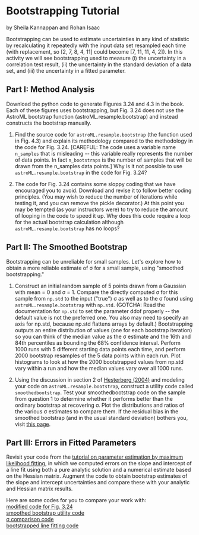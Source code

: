# Bootstrapping Tutorial
by Sheila Kannappan and Rohan Isaac

Bootstrapping can be used to estimate uncertainties in any kind of statistic by recalculating it repeatedly with the input data set resampled each time (with replacement, so [2, 7, 8, 4, 11] could become [7, 11, 11, 4, 2]). In this activity we will see bootstrapping used to measure (i) the uncertainty in a correlation test result, (ii) the uncertainty in the standard deviation of a data set, and (iii) the uncertainty in a fitted parameter.

## Part I: Method Analysis

Download the python code to generate Figures 3.24 and 4.3 in the book. Each of these figures uses bootstrapping, but Fig. 3.24 does not use the AstroML bootstrap function (astroML.resample.bootstrap) and instead constructs the bootstrap manually.

1. Find the source code for `astroML.resample.bootstrap` (the function used in Fig. 4.3) and explain its methodology compared to the methodology in the code for Fig. 3.24. [CAREFUL: The code uses a variable name `n_samples` that is misleading -- this variable really represents the number of data points. In fact `n_bootstraps` is the number of samples that will be drawn from the n_samples data points.] Why is it not possible to use `astroML.resample.bootstrap` in the code for Fig. 3.24?

2. The code for Fig. 3.24 contains some sloppy coding that we have encouraged you to avoid. Download and revise it to follow better coding principles. (You may wish to reduce the number of iterations while testing it, and you can remove the pickle decorator.) At this point you may be tempted (as your instructors were) to try to reduce the amount of looping in the code to speed it up. Why does this code require a loop for the actual bootstrap calculation although `astroML.resample.bootstrap` has no loops?

## Part II: The Smoothed Bootstrap

Bootstrapping can be unreliable for small samples. Let's explore how to obtain a more reliable estimate of &sigma; for a small sample, using "smoothed bootstrapping."

1. Construct an initial random sample of 5 points drawn from a Gaussian with mean = 0 and &sigma; = 1. Compare the directly computed &sigma; for this sample from `np.std` to the input ("true") &sigma; as well as to the &sigma; found using `astroML.resample.bootstrap` with `np.std`. (GOTCHA: Read the documentation for `np.std` to set the parameter ddof properly -- the default value is not the preferred one. You also may need to specify an axis for np.std, because np.std flattens arrays by default.) Bootstrapping outputs an entire distribution of values (one for each bootstrap iteration) so you can think of the median value as the &sigma; estimate and the 16th and 84th percentiles as bounding the 68% confidence interval. Perform 1000 runs with 5 different starting data points each time, and perform 2000 bootstrap resamples of the 5 data points within each run. Plot histograms to look at how the 2000 bootstrapped values from np.std vary within a run and how the median values vary over all 1000 runs.

2. Using the discussion in section 2 of [Hesterberg (2004)](https://github.com/galastrostats/general/blob/master/JSM04-bootknife.pdf) and modeling your code on `astroML.resample.bootstrap`, construct a utility code called `smoothedbootstrap`. Test your smoothedbootstrap code on the sample from question 1 to determine whether it performs better than the ordinary bootstrap at recovering &sigma;. Plot the distributions and ratios of the various &sigma; estimates to compare them. If the residual bias in the smoothed bootstrap (and in the usual standard deviation) bothers you, visit [this page](https://en.wikipedia.org/wiki/Unbiased_estimation_of_standard_deviation).

## Part III: Errors in Fitted Parameters

Revisit your code from the [tutorial on parameter estimation by maximum likelihood fitting](https://github.com/capprogram/2017bootcamp-general/blob/master/frequentist_paramfitting_tutorial.md), in which we computed errors on the slope and intercept of a line fit using both a pure analytic solution and a numerical estimate based on the Hessian matrix. Augment the code to obtain bootstrap estimates of the slope and intercept uncertainties and compare these with your analytic and Hessian matrix results.


Here are some codes for you to compare your work with:    
[modified code for Fig. 3.24](https://github.com/capprogram/2017bootcamp-general/blob/master/fig3.24.mod.py)    
[smoothed bootstrap utility code](https://github.com/capprogram/2017bootcamp-general/blob/master/smoothedbootstrap.py)    
[&sigma; comparison code](https://github.com/capprogram/2017bootcamp-general/blob/master/sigmatests.py)    
[bootstrapped line fitting code](https://github.com/capprogram/2017bootcamp-general/blob/master/paramfit1_boot.py)    

